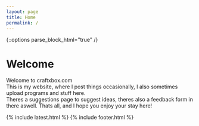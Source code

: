 ```yaml
---
layout: page
title: Home
permalink: /
---
```

{::options parse_block_html="true" /}
<div class="left">

<h1 id="welcome">Welcome</h1>

Welcome to craftxbox.com  
This is my website, where I post things occasionally, I also sometimes upload programs and stuff here.  
Theres a suggestions page to suggest ideas, theres also a feedback form in there aswell.
Thats all, and I hope you enjoy your stay here!

</div>

{% include latest.html %}
{% include footer.html %}
